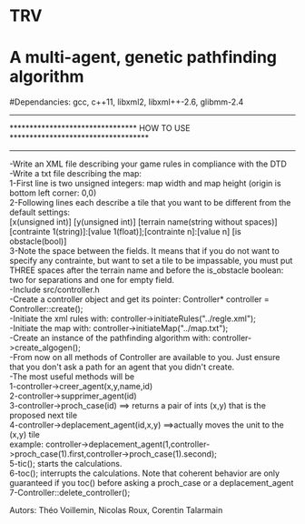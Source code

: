 # TRV
# A multi-agent, genetic pathfinding algorithm


#Dependancies: gcc, c++11, libxml2, libxml++-2.6, glibmm-2.4

***********************************************************************************
********************************   HOW TO USE   ***********************************
***********************************************************************************
-Write an XML file describing your game rules in compliance with the DTD  
-Write a txt file describing the map:  
 1-First line is two unsigned integers: map width and map height (origin is bottom left corner: 0,0)  
 2-Following lines each describe a tile that you want to be different from the default settings:  
    [x(unsigned int)] [y(unsigned int)] [terrain name(string without spaces)] [contrainte 1(string)]:[value 1(float)];[contrainte n]:[value n] [is obstacle(bool)]  
 3-Note the space between the fields. It means that if you do not want to specify any contrainte, but want to set a tile to be impassable, you must put THREE spaces after the terrain name and before the is_obstacle boolean: two for separations and one for empty field.  
-Include src/controller.h  
-Create a controller object and get its pointer: Controller* controller = Controller::create();  
-Initiate the xml rules with: controller->initiateRules("../regle.xml");  
-Initiate the map with: controller->initiateMap("../map.txt");  
-Create an instance of the pathfinding algorithm with: controller->create_algogen();  
-From now on all methods of Controller are available to you. Just ensure that you don't ask a path for an agent that you didn't create.  
-The most useful methods will be  
 1-controller->creer_agent(x,y,name,id)  
 2-controller->supprimer_agent(id)  
 3-controller->proch_case(id) ==> returns a pair of ints (x,y) that is the proposed next tile  
 4-controller->deplacement_agent(id,x,y) ==>actually moves the unit to the (x,y) tile  
           example:  controller->deplacement_agent(1,controller->proch_case(1).first,controller->proch_case(1).second);  
 5-tic(); starts the calculations.  
 6-toc(); interrupts the calculations. Note that coherent behavior are only guaranteed if you toc() before asking a proch_case or a deplacement_agent  
 7-Controller::delete_controller();  

Autors: Théo Voillemin, Nicolas Roux, Corentin Talarmain
